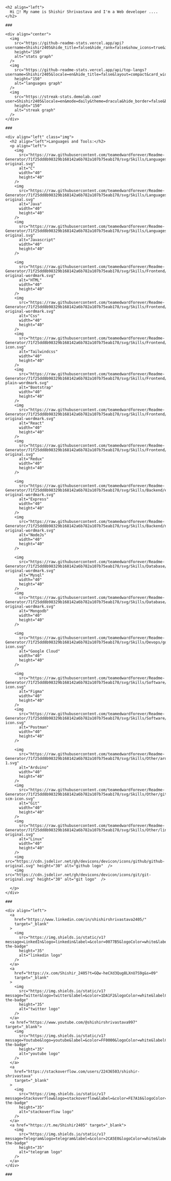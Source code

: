     <h2 align="left">
      Hi 👋! My name is Shishir Shrivastava and I'm a Web developer ....
    </h2>

    ###

    <div align="center">
      <img
        src="https://github-readme-stats.vercel.app/api?username=Shishir2405&hide_title=false&hide_rank=false&show_icons=true&include_all_commits=true&count_private=true&disable_animations=false&theme=dracula&locale=en&hide_border=true&order=1"
        height="150"
        alt="stats graph"
      />
      <img
        src="https://github-readme-stats.vercel.app/api/top-langs?username=Shishir2405&locale=en&hide_title=false&layout=compact&card_width=320&langs_count=5&theme=dracula&hide_border=true&order=2"
        height="150"
        alt="languages graph"
      />
      <img
        src="https://streak-stats.demolab.com?user=Shishir2405&locale=en&mode=daily&theme=dracula&hide_border=false&border_radius=5&order=3"
        height="150"
        alt="streak graph"
      />
    </div>

    ###

    <div align="left" class="img">
      <h2 align="left">Languages and Tools:</h2>
      <p align="left">
        <img
          src="https://raw.githubusercontent.com/teamedwardforever/Readme-Generator/71f25dd8b98329b168142a6b782a107b75eab178/svg/Skills/Languages/c-original.svg"
          alt="C"
          width="40"
          height="40"
        />
        <img
          src="https://raw.githubusercontent.com/teamedwardforever/Readme-Generator/71f25dd8b98329b168142a6b782a107b75eab178/svg/Skills/Languages/java-original.svg"
          alt="Java"
          width="40"
          height="40"
        />
        <img
          src="https://raw.githubusercontent.com/teamedwardforever/Readme-Generator/71f25dd8b98329b168142a6b782a107b75eab178/svg/Skills/Languages/javascript-original.svg"
          alt="Javascript"
          width="40"
          height="40"
        />

        <img
          src="https://raw.githubusercontent.com/teamedwardforever/Readme-Generator/71f25dd8b98329b168142a6b782a107b75eab178/svg/Skills/Frontend/html5-original-wordmark.svg"
          alt="HTML"
          width="40"
          height="40"
        />
        <img
          src="https://raw.githubusercontent.com/teamedwardforever/Readme-Generator/71f25dd8b98329b168142a6b782a107b75eab178/svg/Skills/Frontend/css3-original-wordmark.svg"
          alt="Css"
          width="40"
          height="40"
        />
        <img
          src="https://raw.githubusercontent.com/teamedwardforever/Readme-Generator/71f25dd8b98329b168142a6b782a107b75eab178/svg/Skills/Frontend/tailwindcss-icon.svg"
          alt="Tailwindcss"
          width="40"
          height="40"
        />
        <img
          src="https://raw.githubusercontent.com/teamedwardforever/Readme-Generator/71f25dd8b98329b168142a6b782a107b75eab178/svg/Skills/Frontend/bootstrap-plain-wordmark.svg"
          alt="Bootstrap"
          width="40"
          height="40"
        />
        <img
          src="https://raw.githubusercontent.com/teamedwardforever/Readme-Generator/71f25dd8b98329b168142a6b782a107b75eab178/svg/Skills/Frontend/react-original-wordmark.svg"
          alt="React"
          width="40"
          height="40"
        />
        <img
          src="https://raw.githubusercontent.com/teamedwardforever/Readme-Generator/71f25dd8b98329b168142a6b782a107b75eab178/svg/Skills/Frontend/redux-original.svg"
          alt="Redux"
          width="40"
          height="40"
        />

        <img
          src="https://raw.githubusercontent.com/teamedwardforever/Readme-Generator/71f25dd8b98329b168142a6b782a107b75eab178/svg/Skills/Backend/express-original-wordmark.svg"
          alt="Express"
          width="40"
          height="40"
        />
        <img
          src="https://raw.githubusercontent.com/teamedwardforever/Readme-Generator/71f25dd8b98329b168142a6b782a107b75eab178/svg/Skills/Backend/nodejs-original-wordmark.svg"
          alt="NodeJs"
          width="40"
          height="40"
        />

        <img
          src="https://raw.githubusercontent.com/teamedwardforever/Readme-Generator/71f25dd8b98329b168142a6b782a107b75eab178/svg/Skills/Database/mysql-original-wordmark.svg"
          alt="Mysql"
          width="40"
          height="40"
        />
        <img
          src="https://raw.githubusercontent.com/teamedwardforever/Readme-Generator/71f25dd8b98329b168142a6b782a107b75eab178/svg/Skills/Database/mongodb-original-wordmark.svg"
          alt="Mongodb"
          width="40"
          height="40"
        />

        <img
          src="https://raw.githubusercontent.com/teamedwardforever/Readme-Generator/71f25dd8b98329b168142a6b782a107b75eab178/svg/Skills/Devops/google_cloud-icon.svg"
          alt="Google Cloud"
          width="40"
          height="40"
        />

        <img
          src="https://raw.githubusercontent.com/teamedwardforever/Readme-Generator/71f25dd8b98329b168142a6b782a107b75eab178/svg/Skills/Software/figma-icon.svg"
          alt="Figma"
          width="40"
          height="40"
        />
        <img
          src="https://raw.githubusercontent.com/teamedwardforever/Readme-Generator/71f25dd8b98329b168142a6b782a107b75eab178/svg/Skills/Software/getpostman-icon.svg"
          alt="Postman"
          width="40"
          height="40"
        />

        <img
          src="https://raw.githubusercontent.com/teamedwardforever/Readme-Generator/71f25dd8b98329b168142a6b782a107b75eab178/svg/Skills/Other/arduino-1.svg"
          alt="Arduino"
          width="40"
          height="40"
        />
        <img
          src="https://raw.githubusercontent.com/teamedwardforever/Readme-Generator/71f25dd8b98329b168142a6b782a107b75eab178/svg/Skills/Other/git-scm-icon.svg"
          alt="Git"
          width="40"
          height="40"
        />
        <img
          src="https://raw.githubusercontent.com/teamedwardforever/Readme-Generator/71f25dd8b98329b168142a6b782a107b75eab178/svg/Skills/Other/linux-original.svg"
          alt="Linux"
          width="40"
          height="40"
        />
        <img src="https://cdn.jsdelivr.net/gh/devicons/devicon/icons/github/github-original.svg" height="30" alt="github logo"  />
        <img src="https://cdn.jsdelivr.net/gh/devicons/devicon/icons/git/git-original.svg" height="30" alt="git logo"  />
 
      </p>
    </div>

    ###

    <div align="left">
      <a
        href="https://www.linkedin.com/in/shishirshrivastava2405/"
        target="_blank"
      >
        <img
          src="https://img.shields.io/static/v1?message=LinkedIn&logo=linkedin&label=&color=0077B5&logoColor=white&labelColor=&style=for-the-badge"
          height="35"
          alt="linkedin logo"
        />
      </a>
      <a
        href="https://x.com/Shishir_2405?t=GQw-heCXd3Qug8LXnU7S9g&s=09"
        target="_blank"
      >
        <img
          src="https://img.shields.io/static/v1?message=Twitter&logo=twitter&label=&color=1DA1F2&logoColor=white&labelColor=&style=for-the-badge"
          height="35"
          alt="twitter logo"
        />
      </a>
      <a href="https://www.youtube.com/@shishirshrivastava997" target="_blank">
        <img
          src="https://img.shields.io/static/v1?message=Youtube&logo=youtube&label=&color=FF0000&logoColor=white&labelColor=&style=for-the-badge"
          height="35"
          alt="youtube logo"
        />
      </a>
      <a
        href="https://stackoverflow.com/users/22436503/shishir-shrivastava"
        target="_blank"
      >
        <img
          src="https://img.shields.io/static/v1?message=Stackoverflow&logo=stackoverflow&label=&color=FE7A16&logoColor=white&labelColor=&style=for-the-badge"
          height="35"
          alt="stackoverflow logo"
        />
      </a>
      <a href="https://t.me/Shishir2405" target="_blank">
        <img
          src="https://img.shields.io/static/v1?message=Telegram&logo=telegram&label=&color=2CA5E0&logoColor=white&labelColor=&style=for-the-badge"
          height="35"
          alt="telegram logo"
        />
      </a>
    </div>

    ###
